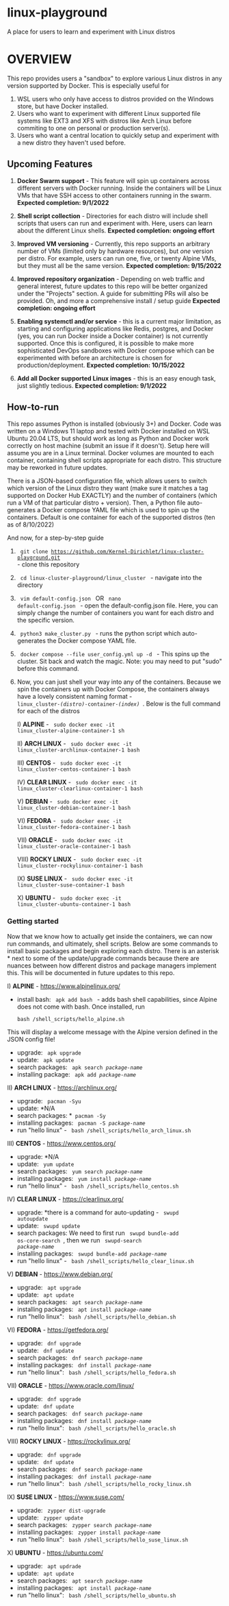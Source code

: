# linux-playground
A place for users to learn and experiment with Linux distros

# OVERVIEW

This repo provides users a "sandbox" to explore various Linux distros in any version supported by Docker. This is especially useful for 

1) WSL users who only have access to distros provided on the Windows store, but have Docker installed. 
2) Users who want to experiment with different Linux supported file systems like EXT3 and XFS with distros like Arch Linux before commiting to one on personal or production server(s). 
3) Users who want a central location to quickly setup and experiment with a new distro they haven't used before. 

## Upcoming Features

1) **Docker Swarm support** - This feature will spin up containers across different servers with Docker running. Inside the containers will be Linux VMs that have SSH access to other containers running in the swarm. **Expected completion: 9/1/2022**

2) **Shell script collection** - Directories for each distro will include shell scripts that users can run and experiment with. Here, users can learn about the different Linux shells. **Expected completion: ongoing effort**

3) **Improved VM versioning** - Currently, this repo supports an arbitrary number of VMs (limited only by hardware resources), but *one* version per distro. For example, users can run one, five, or twenty Alpine VMs, but they must all be the same version. **Expected completion: 9/15/2022** 

4) **Improved repository organization** - Depending on web traffic and general interest, future updates to this repo will be better organized under the "Projects" section. A guide for submitting PRs will also be provided. Oh, and more a comprehensive install / setup guide **Expected completion: ongoing effort**

5) **Enabling systemctl and/or service** - this is a current major limitation, as starting and configuring applications like Redis, postgres, and Docker (yes, you can run Docker inside a Docker container) is not currently supported. Once this is configured, it is possible to make more sophisticated DevOps sandboxes with Docker compose which can be experimented with before an architecture is chosen for production/deployment. 
    **Expected completion: 10/15/2022**
    
6) **Add all Docker supported Linux images** - this is an easy enough task, just slightly tedious. **Expected completion: 9/1/2022**

## How-to-run 

This repo assumes Python is installed (obviously 3+) and Docker. Code was written on a Windows 11 laptop and tested with Docker installed on WSL Ubuntu 20.04 LTS, but should work as long as Python and Docker work correctly on host machine (submit an issue if it doesn't). Setup here will assume you are in a Linux terminal. Docker volumes are mounted to each container, containing shell scripts appropriate for each distro. This structure may be reworked in future updates. 

There is a JSON-based configuration file, which allows users to switch which version of the Linux distro they want (make sure it matches a tag supported on Docker Hub EXACTLY) and the number of containers (which run a VM of that particular distro + version). Then, a Python file auto-generates a Docker compose YAML file which is used to spin up the containers. Default is one container for each of the supported distros (ten as of 8/10/2022)

And now, for a step-by-step guide
1) <code> git clone https://github.com/Kernel-Dirichlet/linux-cluster-playground.git </code> - clone this repository 

2) <code> cd linux-cluster-playground/linux_cluster </code> - navigate into the directory 

3) <code> vim default-config.json </code> OR
   <code> nano default-config.json </code> - open the default-config.json file. Here, you can simply change the number of containers you want for each distro       and the specific version. 

4) <code> python3 make_cluster.py </code> - runs the python script which auto-generates the Docker compose YAML file. 

5) <code> docker compose --file user_config.yml up -d </code> - This spins up the cluster. Sit back and watch the magic. Note: you may need to put "sudo" before this command. 

6) Now, you can just shell your way into any of the containers. Because we spin the containers up with Docker Compose, the containers always have a lovely
consistent naming format - <code> linux_cluster-*(distro)*-container-*(index)* </code>. Below is the full command for each of the distros

     I) **ALPINE** - <code> sudo docker exec -it linux_cluster-alpine-container-1 sh </code> 
     
     II) **ARCH LINUX** - <code> sudo docker exec -it linux_cluster-archlinux-container-1 bash </code> 
     
     III) **CENTOS** - <code> sudo docker exec -it linux_cluster-centos-container-1 bash </code> 
     
     IV) **CLEAR LINUX** - <code> sudo docker exec -it linux_cluster-clearlinux-container-1 bash </code>
     
     V) **DEBIAN** - <code> sudo docker exec -it linux_cluster-debian-container-1 bash </code> 
     
     VI)  **FEDORA** - <code> sudo docker exec -it linux_cluster-fedora-container-1 bash </code>
     
     VII) **ORACLE** - <code> sudo docker exec -it linux_cluster-oracle-container-1 bash </code>
     
     VIII) **ROCKY LINUX** - <code> sudo docker exec -it linux_cluster-rockylinux-container-1 bash </code> 
     
     IX) **SUSE LINUX** - <code> sudo docker exec -it linux_cluster-suse-container-1 bash </code> 
     
     X) **UBUNTU** - <code> sudo docker exec -it linux_cluster-ubuntu-container-1 bash </code> 
 
 
 ### Getting started 
 
 Now that we know how to actually get inside the containers, we can now run commands, and ultimately, shell scripts. Below are some commands to install
 basic packages and begin exploring each distro. There is an asterisk * next to some of the update/upgrade commands because there are nuances between 
 how different distros and package managers implement this. This will be documented in future updates to this repo. 

I) **ALPINE** - https://www.alpinelinux.org/ 
      
  - install bash: <code> apk add bash </code> - adds bash shell capabilities, since Alpine does not come with bash. Once installed, run 
  
        bash /shell_scripts/hello_alpine.sh 
        
   This will display a welcome message with the Alpine version defined in the JSON config file! 
        
  - upgrade: <code> apk upgrade </code>
  - update:  <code> apk update </code>
  - search packages: <code> apk search *package-name* </code>
  - installing package: <code> apk add *package-name* </code> 

  
II) **ARCH LINUX** - https://archlinux.org/ 

  - upgrade: <code> pacman -Syu </code> 
  - update: *N/A
  - search packages: *<code> pacman -Sy </code>
  - installing packages: <code> pacman -S *package-name* </code> 
  - run "hello linux" - <code> bash /shell_scripts/hello_arch_linux.sh </code> 

III) **CENTOS** - https://www.centos.org/
  - upgrade: *N/A
  - update: <code> yum update </code> 
  - search packages: <code> yum search *package-name* </code>
  - installing packages: <code> yum install *package-name* </code> 
  - run "hello linux" - <code> bash /shell_scripts/hello_centos.sh </code> 
  
IV) **CLEAR LINUX** - https://clearlinux.org/
  - upgrade: *there is a command for auto-updating - <code> swupd autoupdate </code>
  - update: <code> swupd update </code>
  - search packages: We need to first run <code> swupd bundle-add os-core-search </code>, then we run <code> swupd-search *package-name* </code>
  - installing packages: <code> swupd bundle-add *package-name* </code>
  - run "hello linux" - <code> bash /shell_scripts/hello_clear_linux.sh </code>
  
V) **DEBIAN** - https://www.debian.org/ 
  - upgrade: <code> apt upgrade </code>
  - update: <code> apt update </code>
  - search packages: <code> apt search *package-name* </code>
  - installing packages: <code> apt install *package-name* </code>
  - run "hello linux": <code> bash /shell_scripts/hello_debian.sh </code>
  
VI) **FEDORA** - https://getfedora.org/
  - upgrade: <code> dnf upgrade </code>
  - update: <code> dnf update </code>
  - search packages: <code> dnf search *package-name* </code>
  - installing packages: <code> dnf install *package-name* </code> 
  - run "hello linux": <code> bash /shell_scripts/hello_fedora.sh </code>

VII) **ORACLE** - https://www.oracle.com/linux/
  - upgrade: <code> dnf upgrade </code>
  - update: <code> dnf update </code>
  - search packages: <code> dnf search *package-name* </code>
  - installing packages: <code> dnf install *package-name* </code> 
  - run "hello linux": <code> bash /shell_scripts/hello_oracle.sh </code> 
  
VIII) **ROCKY LINUX** - https://rockylinux.org/
  - upgrade: <code> dnf upgrade </code>
  - update: <code> dnf update </code>
  - search packages: <code> dnf search *package-name* </code>
  - installing packages: <code> dnf install *package-name* </code> 
  - run "hello linux": <code> bash /shell_scripts/hello_rocky_linux.sh </code> 
  
IX) **SUSE LINUX** - https://www.suse.com/
  - upgrade: <code> zypper dist-upgrade </code> 
  - update: <code> zypper update </code> 
  - search packages: <code> zypper search *package-name* </code>
  - installing packages: <code> zypper install *package-name* </code>
  - run "hello linux": <code> bash /shell_scripts/hello_suse_linux.sh </code>
  
X) **UBUNTU** - https://ubuntu.com/
  - upgrade: <code> apt updrade </code>
  - update: <code> apt update </code>
  - search packages: <code> apt search *package-name* </code>
  - installing packages: <code> apt install *package-name* </code> 
  - run "hello linux": <code> bash /shell_scripts/hello_ubuntu.sh </code> 
  
  

  
  
    
